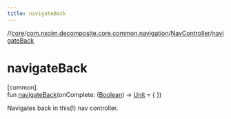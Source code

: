 ```yaml
---
title: navigateBack
---
```

//[core](../../../index.html)/[com.nxoim.decomposite.core.common.navigation](../index.html)/[NavController](index.html)/[navigateBack](navigate-back.html)



# navigateBack



[common]\
fun [navigateBack](navigate-back.html)(onComplete: ([Boolean](https://kotlinlang.org/api/latest/jvm/stdlib/kotlin/-boolean/index.html)) -&gt; [Unit](https://kotlinlang.org/api/latest/jvm/stdlib/kotlin/-unit/index.html) = { })



Navigates back in this(!) nav controller.




